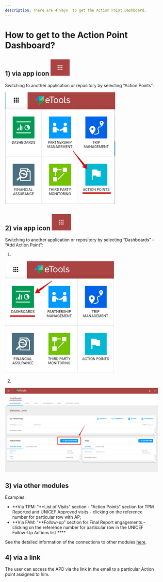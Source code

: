 ```yaml
---
description: There are 4 ways  to get the Action Point Dashboard.
---
```


# How to get to the Action Point Dashboard?

## **1\)**  via app icon ![](../.gitbook/assets/4%20%282%29.png) 

Switching to another application or repository by selecting “Action Points”:

![Switch to Action Points](../.gitbook/assets/1%20%282%29.png)

## **2\)** via app icon ![](../.gitbook/assets/4%20%282%29.png) 

Switching to another application or repository by selecting “Dashboards” - “Add Action Point”:

1.  

![Switch to Dashboards](../.gitbook/assets/2%20%282%29.png)

2.  

![Dashboard screen ](../.gitbook/assets/3%20%281%29.png)

## **3\)** via other modules

Examples:

* **Via TPM: "**List of Visits" section - "Action Points" section for TPM Reported and UNICEF Approved visits -  clicking on the reference number for particular row with AP;
* **Via FAM: "**Follow-up" section for Final Report engagements - clicking on the reference number for particular row in the UNICEF Follow-Up Actions list  ****

See the detailed information of the connections to other modules [here](connections-to-other-modules/). 

## **4\) via a link**

The user can access the APD via the link in the email to a particular Action point assigned to him.

  




